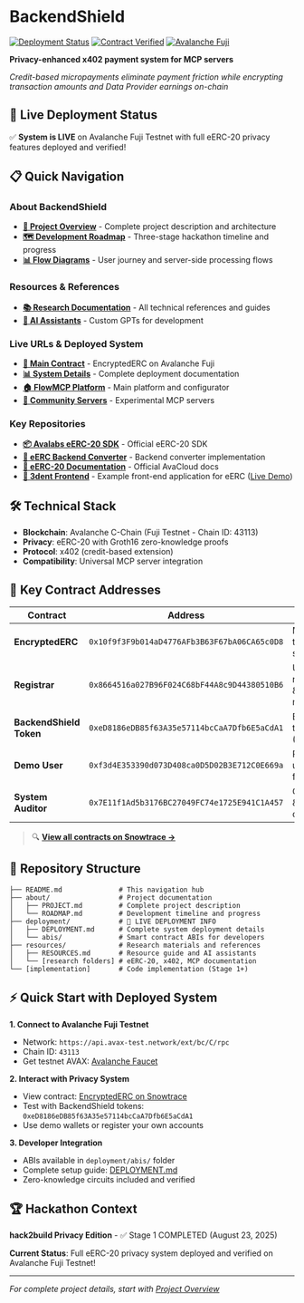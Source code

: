 # BackendShield

[![Deployment Status](https://img.shields.io/badge/Status-Live%20on%20Fuji-green)](https://testnet.snowtrace.io/address/0x10f9f3F9b014aD4776AFb3B63F67bA06CA65c0D8)
[![Contract Verified](https://img.shields.io/badge/Contract-Verified-blue)](https://testnet.snowtrace.io/address/0x10f9f3F9b014aD4776AFb3B63F67bA06CA65c0D8#code)
[![Avalanche Fuji](https://img.shields.io/badge/Network-Avalanche%20Fuji-red)](https://testnet.snowtrace.io/)

**Privacy-enhanced x402 payment system for MCP servers**

*Credit-based micropayments eliminate payment friction while encrypting transaction amounts and Data Provider earnings on-chain*

## 🚀 **Live Deployment Status**

✅ **System is LIVE** on Avalanche Fuji Testnet with full eERC-20 privacy features deployed and verified!

## 📋 Quick Navigation

### About BackendShield
- **[📖 Project Overview](about/PROJECT.md)** - Complete project description and architecture
- **[🗺️ Development Roadmap](about/ROADMAP.md)** - Three-stage hackathon timeline and progress
- **[📊 Flow Diagrams](about/USER_FLOW.md)** - User journey and server-side processing flows

### Resources & References
- **[📚 Research Documentation](resources/RESOURCES.md)** - All technical references and guides
- **[🤖 AI Assistants](resources/RESOURCES.md#ai-assistants--tools)** - Custom GPTs for development

### Live URLs & Deployed System
- **[🔗 Main Contract](https://testnet.snowtrace.io/address/0x10f9f3F9b014aD4776AFb3B63F67bA06CA65c0D8)** - EncryptedERC on Avalanche Fuji
- **[📊 System Details](deployment/DEPLOYMENT.md)** - Complete deployment documentation
- **[🏠 FlowMCP Platform](https://www.flowmcp.org)** - Main platform and configurator
- **[🧪 Community Servers](https://community.flowmcp.org)** - Experimental MCP servers

### Key Repositories
- **[📦 Avalabs eERC-20 SDK](https://github.com/ava-labs/ac-eerc-sdk)** - Official eERC-20 SDK
- **[🔄 eERC Backend Converter](https://github.com/alejandro99so/eerc-backend-converter)** - Backend converter implementation
- **[📖 eERC-20 Documentation](https://avacloud.gitbook.io/encrypted-erc)** - Official AvaCloud docs
- **[🎨 3dent Frontend](https://github.com/BeratOz01/3dent)** - Example front-end application for eERC ([Live Demo](https://www.3dent.xyz))

## 🛠️ Technical Stack

- **Blockchain**: Avalanche C-Chain (Fuji Testnet - Chain ID: 43113)
- **Privacy**: eERC-20 with Groth16 zero-knowledge proofs
- **Protocol**: x402 (credit-based extension)
- **Compatibility**: Universal MCP server integration

## 📍 **Key Contract Addresses**

| Contract | Address | Purpose |
|----------|---------|---------|
| **EncryptedERC** | `0x10f9f3F9b014aD4776AFb3B63F67bA06CA65c0D8` | Main privacy token system |
| **Registrar** | `0x8664516a027B96F024C68bF44A8c9D44380510B6` | User registration & key management |
| **BackendShield Token** | `0xeD8186eDB85f63A35e57114bcCaA7Dfb6E5aCdA1` | BSHIELD test token (1M supply) |
| **Demo User** | `0xf3d4E353390d073D408ca0D5D02B3E712C0E669a` | Registered user ready for testing |
| **System Auditor** | `0x7E11f1Ad5b3176BC27049FC74e1725E941C1A457` | Compliance & decryption capabilities |

> 🔍 **[View all contracts on Snowtrace →](https://testnet.snowtrace.io/address/0x10f9f3F9b014aD4776AFb3B63F67bA06CA65c0D8)**

## 📁 Repository Structure

```
├── README.md              # This navigation hub
├── about/                 # Project documentation
│   ├── PROJECT.md         # Complete project description
│   └── ROADMAP.md         # Development timeline and progress
├── deployment/            # 🚀 LIVE DEPLOYMENT INFO
│   ├── DEPLOYMENT.md      # Complete system deployment details
│   └── abis/              # Smart contract ABIs for developers
├── resources/             # Research materials and references
│   ├── RESOURCES.md       # Resource guide and AI assistants
│   └── [research folders] # eERC-20, x402, MCP documentation
└── [implementation]       # Code implementation (Stage 1+)
```

## ⚡ **Quick Start with Deployed System**

**1. Connect to Avalanche Fuji Testnet**
- Network: `https://api.avax-test.network/ext/bc/C/rpc`
- Chain ID: `43113`
- Get testnet AVAX: [Avalanche Faucet](https://faucet.avax.network/)

**2. Interact with Privacy System**
- View contract: [EncryptedERC on Snowtrace](https://testnet.snowtrace.io/address/0x10f9f3F9b014aD4776AFb3B63F67bA06CA65c0D8#readContract)
- Test with BackendShield tokens: `0xeD8186eDB85f63A35e57114bcCaA7Dfb6E5aCdA1`
- Use demo wallets or register your own accounts

**3. Developer Integration**
- ABIs available in `deployment/abis/` folder
- Complete setup guide: [DEPLOYMENT.md](deployment/DEPLOYMENT.md)
- Zero-knowledge circuits included and verified

## 🏆 Hackathon Context

**hack2build Privacy Edition** - ✅ Stage 1 COMPLETED (August 23, 2025)

**Current Status**: Full eERC-20 privacy system deployed and verified on Avalanche Fuji Testnet!

---

*For complete project details, start with [Project Overview](about/PROJECT.md)*